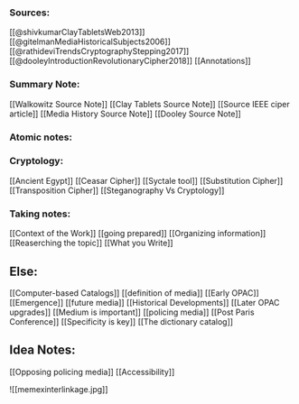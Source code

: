 ### Sources:
[[@shivkumarClayTabletsWeb2013]]
[[@gitelmanMediaHistoricalSubjects2006]]
[[@rathideviTrendsCryptographyStepping2017]]
[[@dooleyIntroductionRevolutionaryCipher2018]]
[[Annotations]]

### Summary Note:
[[Walkowitz Source Note]]
[[Clay Tablets Source Note]]
[[Source IEEE ciper article]]
[[Media History Source Note]]
[[Dooley Source Note]]

### Atomic notes:
### Cryptology:

[[Ancient Egypt]]
[[Ceasar Cipher]]
[[Syctale tool]]
[[Substitution Cipher]]
[[Transposition Cipher]]
[[Steganography Vs Cryptology]]
### Taking notes:

[[Context of the Work]]
[[going prepared]]
[[Organizing information]]
[[Reaserching the topic]]
[[What you Write]]

Else:
---
[[Computer-based Catalogs]]
[[definition of media]]
[[Early OPAC]]
[[Emergence]]
[[future media]]
[[Historical Developments]]
[[Later OPAC upgrades]]
[[Medium is important]]
[[policing media]]
[[Post Paris Conference]]
[[Specificity is key]]
[[The dictionary catalog]]

Idea Notes:
---
[[Opposing policing media]]
[[Accessibility]]


![[memexinterlinkage.jpg]]
